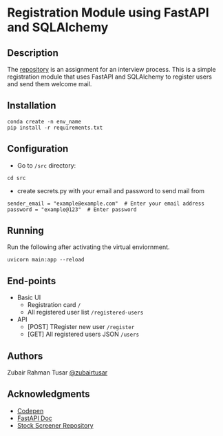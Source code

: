 
# Registration Module using FastAPI and SQLAlchemy

## Description
The [repository](https://github.com/zubairtusar/simple-regitration-fastAPI) is an assignment for an interview process. This is a simple registration module that uses FastAPI and SQLAlchemy to register users and send them welcome mail.

## Installation
```
conda create -n env_name
pip install -r requirements.txt
```

## Configuration
* Go to ```/src``` directory:
```
cd src
```
* create secrets.py with your email and password to send mail from
```
sender_email = "example@example.com"  # Enter your email address
password = "example@123"  # Enter password
```

## Running
Run the following after activating the virtual enviornment.
```
uvicorn main:app --reload
```

## End-points
* Basic UI
  * Registration card ```/```
  * All registered user list ```/registered-users```
* API
  * [POST] TRegister new user ```/register```
  * [GET] All registered users JSON ```/users```
## Authors
Zubair Rahman Tusar [@zubairtusar](https://github.com/zubairtusar)

## Acknowledgments
* [Codepen](https://codepen.io/sainthrax/pen/WwZxyB)
* [FastAPI Doc](https://fastapi.tiangolo.com/tutorial/sql-databases/)
* [Stock Screener Repository](https://github.com/hackingthemarkets/stockscreener)